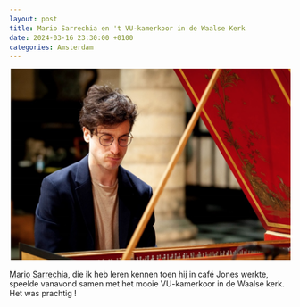 ```yaml
---
layout: post
title: Mario Sarrechia en 't VU-kamerkoor in de Waalse Kerk
date: 2024-03-16 23:30:00 +0100
categories: Amsterdam
---
```


![Mario in de Waalse Kerk](../assets/mariosarrechia.png)

[Mario Sarrechia](http://www.mariosarrechia.com/), die ik heb leren kennen toen hij in café Jones werkte, speelde vanavond samen met het mooie VU-kamerkoor in de Waalse kerk. Het was prachtig !